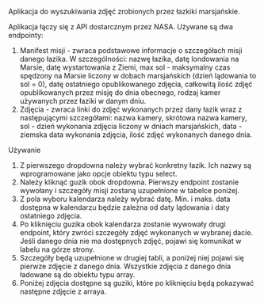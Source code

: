 Aplikacja do wyszukiwania zdjęć zrobionych przez łazkiki marsjańskie.

Aplikacja łączy się z API dostarcznym przez NASA. Używane są dwa endpointy:
1. Manifest misji - zwraca podstawowe informacje o szczegółach misji danego łazika. W szczególności:
nazwę łazika, 
datę londowania na Marsie, 
datę wystartowania z Ziemi,
max sol - maksymalny czas spędzony na Marsie liczony w dobach marsjańskich (dzień lądowania to sol = 0),
datę ostatniego opublikowanego zdjęcia,
całkowitą ilość zdjęć opublikowanych przez misję do dnia obecnego,
rodzaj kamer używanych przez łaziki w danym dniu.
2. Zdjęcia - zwraca linki do zdjęć wykonanych przez dany łazik wraz z następującymi szczegółami:
nazwa kamery,
skrótowa nazwa kamery,
sol - dzień wykonania zdjęcia liczony w dniach marsjańskich,
data - ziemska data wykonania zdjęcia,
ilość zdjęć wykonanych danego dnia.

Używanie

1. Z pierwszego dropdowna należy wybrać konkretny łazik. Ich nazwy są wprogramowane jako opcje obiektu typu select. 
2. Należy kliknąć guzik obok dropdowna. Pierwszy endpoint zostanie wywołany i szczegóły misji zostaną uzupełnione w tabelce poniżej.
3. Z pola wyboru kalendarza należy wybrać datę. Min. i maks. data dostępna w kalendarzu będzie zależna od daty lądowania i daty ostatniego zdjęcia. 
5. Po kliknięciu guzika obok kalendarza zostanie wywowały drugi endpoint, który zwróci szczegóły zdjęć wykonanych w wybranej dacie. Jeśli danego dnia nie ma dostępnych zdjęć, pojawi się komunikat w labelu na górze strony.
6. Szczegóły będą uzupełnione w drugiej tabli, a poniżej niej pojawi się pierwze zdjęcie z danego dnia. Wszystkie zdjęcia z danego dnia ładowane są do obiektu typu array.
7. Poniżej zdjęcia dostępne są guziki, które po kliknięciu będą pokazywać następne zdjęcie z arraya.